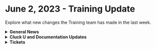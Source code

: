 # June 2, 2023 - Training Update

Explore what new changes the Training team has made in the last week.

<details>

<summary><strong>General News</strong></summary>

* Welcome Eddie Chow to the Cluck U Team! Eddie is coming in as a Training and Enablement Manager to help scale out our Cluck U offerings!

</details>

<details>

<summary><strong>Cluck U and Documentation Updates</strong></summary>

* The first Rewst 101: Laying the Foundations of Automation is scheduled for June 15th! [You can sign up now!](https://calendly.com/cluck-u/laying-the-foundations-of-automation)
* The Following Documentation have been released:
  * [IT Glue Integration Setup](../../../documentation/integrations/documentation/itglue/it-glue-integration-setup.md)
* The following Documentation bugs have been fixed:
  * Fixed broken link in note for multi-tenancy integration.

</details>

<details>

<summary><strong>Tickets</strong></summary>

With the ROC now using Halo for their ticketing system, this is when you should find a ticket created for you!

* [ ] A discussion with a ROC engineer that doesn't result in a fix on first discussion
* [ ] If you have a call to troubleshoot, create workflows or other ROC work
* [ ] For all onboarding or expansion work
* [ ] If a call results in a new workflow idea or request

If you'd like to manually create a ticket yourself, review the "Rewst Support" section at the bottom of this page.

</details>
